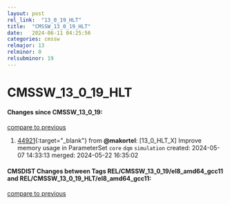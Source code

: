 ```yaml
---
layout: post
rel_link:  "13_0_19_HLT"
title:  "CMSSW_13_0_19_HLT"
date:   2024-06-11 04:25:56
categories: cmssw
relmajor: 13
relminor: 0
relsubminor: 19
---
```


# CMSSW_13_0_19_HLT
#### Changes since CMSSW_13_0_19:
[compare to previous](https://github.com/cms-sw/cmssw/compare/CMSSW_13_0_19...CMSSW_13_0_19_HLT)



1. [44921](http://github.com/cms-sw/cmssw/pull/44921){:target="_blank"}  from **@makortel**: [13_0_HLT_X] Improve memory usage in ParameterSet `core` `dqm` `simulation` created: 2024-05-07 14:33:13 merged: 2024-05-22 16:35:02

#### CMSDIST Changes between Tags REL/CMSSW_13_0_19/el8_amd64_gcc11 and REL/CMSSW_13_0_19_HLT/el8_amd64_gcc11:
[compare to previous](https://github.com/cms-sw/cmsdist/compare/REL/CMSSW_13_0_19/el8_amd64_gcc11...REL/CMSSW_13_0_19_HLT/el8_amd64_gcc11)



